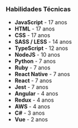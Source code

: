 ### Habilidades Técnicas

- **JavaScript** - 17 anos
- **HTML** - 17 anos
- **CSS** - 17 anos
- **SASS / LESS** - 14 anos
- **TypeScript** - 12 anos
- **NodeJS** - 10 anos
- **Python** - 7 anos
- **Ruby** - 7 anos
- **React Native** - 7 anos
- **React** - 7 anos
- **Jest** - 7 anos
- **Angular** - 4 anos
- **Redux** - 4 anos
- **AWS** - 4 anos
- **C#** - 3 anos
- **Vue** - 2 anos
